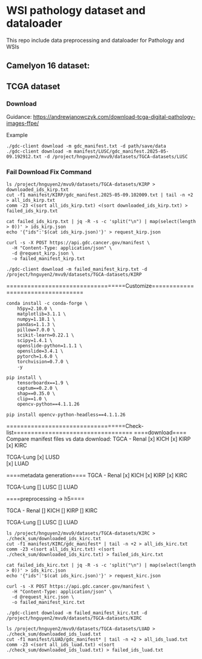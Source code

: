 # WSI pathology dataset and dataloader 
This repo include data preprocessing and dataloader for Pathology and WSIs 

## Camelyon 16 dataset: 



## TCGA dataset 
### Download
Guidance: https://andrewjanowczyk.com/download-tcga-digital-pathology-images-ffpe/

Example 

```
./gdc-client download -m gdc_manifest.txt -d path/save/data 
./gdc-client download -m manifest/LUSC/gdc_manifest.2025-05-09.192912.txt -d /project/hnguyen2/mvu9/datasets/TGCA-datasets/LUSC

``` 

### Fail Download Fix Command 

``` 
ls /project/hnguyen2/mvu9/datasets/TGCA-datasets/KIRP > downloaded_ids_kirp.txt
cut -f1 manifest/KIRP/gdc_manifest.2025-05-09.102009.txt | tail -n +2 > all_ids_kirp.txt
comm -23 <(sort all_ids_kirp.txt) <(sort downloaded_ids_kirp.txt) > failed_ids_kirp.txt 

cat failed_ids_kirp.txt | jq -R -s -c 'split("\n") | map(select(length > 0))' > ids_kirp.json
echo '{"ids":'$(cat ids_kirp.json)'}' > request_kirp.json

curl -s -X POST https://api.gdc.cancer.gov/manifest \
  -H "Content-Type: application/json" \
  -d @request_kirp.json \
  -o failed_manifest_kirp.txt

./gdc-client download -m failed_manifest_kirp.txt -d /project/hnguyen2/mvu9/datasets/TGCA-datasets/KIRP 
```



==================================Customize==================================
```
conda install -c conda-forge \
    h5py=2.10.0 \
    matplotlib=3.1.1 \
    numpy=1.18.1 \
    pandas=1.1.3 \
    pillow=7.0.0 \
    scikit-learn=0.22.1 \
    scipy=1.4.1 \
    openslide-python=1.1.1 \
    openslide=3.4.1 \
    pytorch=1.6.0 \
    torchvision=0.7.0 \
    -y

pip install \
    tensorboardx==1.9 \
    captum==0.2.0 \
    shap==0.35.0 \
    clip==1.0 \
    opencv-python==4.1.1.26

pip install opencv-python-headless==4.1.1.26

``` 

==================================Check-list================================== 
====download==== 
Compare manifest files vs data download: 
TGCA - Renal 
[x] KICH 
[x] KIRP 
[x] KIRC

TCGA-Lung 
[x] LUSD  
[x] LUAD  

====metadata generation====
TGCA - Renal 
[x] KICH 
[x] KIRP 
[x] KIRC

TCGA-Lung 
[] LUSC
[] LUAD    

====preprocessing -> h5====


TGCA - Renal 
[] KICH 
[] KIRP 
[] KIRC

TCGA-Lung 
[] LUSC
[] LUAD  

```
ls /project/hnguyen2/mvu9/datasets/TGCA-datasets/KIRC > ./check_sum/downloaded_ids_kirc.txt 
cut -f1 manifest/KIRC/gdc_manifest* | tail -n +2 > all_ids_kirc.txt
comm -23 <(sort all_ids_kirc.txt) <(sort ./check_sum/downloaded_ids_kirc.txt) > failed_ids_kirc.txt 

cat failed_ids_kirc.txt | jq -R -s -c 'split("\n") | map(select(length > 0))' > ids_kirc.json
echo '{"ids":'$(cat ids_kirc.json)'}' > request_kirc.json

curl -s -X POST https://api.gdc.cancer.gov/manifest \
  -H "Content-Type: application/json" \
  -d @request_kirc.json \
  -o failed_manifest_kirc.txt

./gdc-client download -m failed_manifest_kirc.txt -d /project/hnguyen2/mvu9/datasets/TGCA-datasets/KIRC
``` 

```
ls /project/hnguyen2/mvu9/datasets/TGCA-datasets/LUAD > ./check_sum/downloaded_ids_luad.txt 
cut -f1 manifest/LUAD/gdc_manifest* | tail -n +2 > all_ids_luad.txt
comm -23 <(sort all_ids_luad.txt) <(sort ./check_sum/downloaded_ids_luad.txt) > failed_ids_luad.txt  

```

